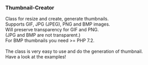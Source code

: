 ### Thumbnail-Creator
Class for resize and create, generate thumbnails.<br>
Supports GIF, JPG (JPEG), PNG and BMP images.<br>
Will preserve transparency for GIF and PNG.<br>
(JPG and BMP are not transparent.)<br>
For BMP thumbnails you need >= PHP 7.2.<br>
<br>
The class is very easy to use and do the generation of thumbnail.<br>
Have a look at the examples!
